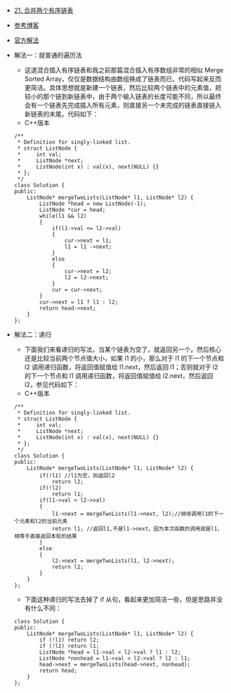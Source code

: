 - [21. 合并两个有序链表](https://leetcode-cn.com/problems/merge-two-sorted-lists/)
- [参考博客](https://github.com/grandyang/leetcode/issues/21)
- [官方解法](https://leetcode-cn.com/problems/merge-two-sorted-lists/solution/he-bing-liang-ge-you-xu-lian-biao-by-leetcode/)
- 解法一：就普通的遍历法
    + 这道混合插入有序链表和我之前那篇混合插入有序数组非常的相似 Merge Sorted Array，仅仅是数据结构由数组换成了链表而已，代码写起来反而更简洁。具体思想就是新建一个链表，然后比较两个链表中的元素值，把较小的那个链到新链表中，由于两个输入链表的长度可能不同，所以最终会有一个链表先完成插入所有元素，则直接另一个未完成的链表直接链入新链表的末尾。代码如下：
    + C++版本
    ```
    /**
     * Definition for singly-linked list.
     * struct ListNode {
     *     int val;
     *     ListNode *next;
     *     ListNode(int x) : val(x), next(NULL) {}
     * };
     */
    class Solution {
    public:
        ListNode* mergeTwoLists(ListNode* l1, ListNode* l2) {
            ListNode *head = new ListNode(-1);
            ListNode *cur = head;
            while(l1 && l2)
            {
                if(l1->val <= l2->val)
                {
                    cur->next = l1;
                    l1 = l1 ->next;
                }
                else
                {
                    cur->next = l2;
                    l2 = l2->next;
                }
                cur = cur->next;
            }
            cur->next = l1 ? l1 : l2;
            return head->next;
        }
    };
    ```

- 解法二：递归
    + 下面我们来看递归的写法，当某个链表为空了，就返回另一个。然后核心还是比较当前两个节点值大小，如果 l1 的小，那么对于 l1 的下一个节点和 l2 调用递归函数，将返回值赋值给 l1.next，然后返回 l1；否则就对于 l2 的下一个节点和 l1 调用递归函数，将返回值赋值给 l2.next，然后返回 l2，参见代码如下：
    + C++版本
    ```
    /**
     * Definition for singly-linked list.
     * struct ListNode {
     *     int val;
     *     ListNode *next;
     *     ListNode(int x) : val(x), next(NULL) {}
     * };
     */
    class Solution {
    public:
        ListNode* mergeTwoLists(ListNode* l1, ListNode* l2) {
            if(!l1) //l1为空，则返回l2
                return l2;
            if(!l2)
                return l1;
            if(l1->val < l2->val)
            {
                l1->next = mergeTwoLists(l1->next, l2);//继续调用l1的下一个元素和l2的当前元素
                return l1; //返回l1,不是l1->next，因为本次函数的调用就是l1，相等于直接返回本轮的结果
            }
            else
            {
                l2->next = mergeTwoLists(l1, l2->next);
                return l2;
            }
        }
    };
    ```

    + 下面这种递归的写法去掉了 if 从句，看起来更加简洁一些，但是思路并没有什么不同：
    ```
    class Solution {
    public:
        ListNode* mergeTwoLists(ListNode* l1, ListNode* l2) {
            if (!l1) return l2;
            if (!l2) return l1;
            ListNode *head = l1->val < l2->val ? l1 : l2;
            ListNode *nonhead = l1->val < l2->val ? l2 : l1;
            head->next = mergeTwoLists(head->next, nonhead);
            return head;
        }
    };
    ```
